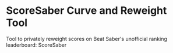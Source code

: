 # ScoreSaber Curve and Reweight Tool
 Tool to privately reweight scores on Beat Saber's unofficial ranking leaderboard: ScoreSaber
